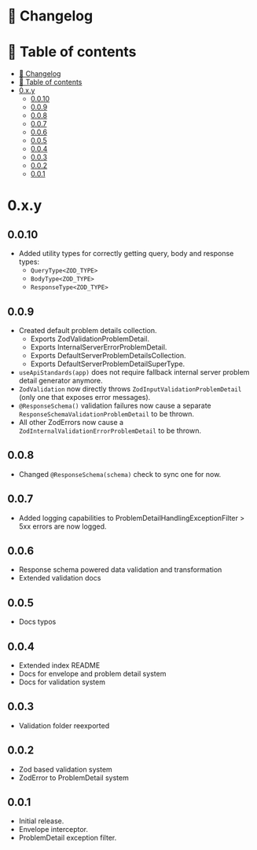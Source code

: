 # 📜 Changelog

# 📖 Table of contents

<!-- TOC -->
* [📜 Changelog](#-changelog)
* [📖 Table of contents](#-table-of-contents)
* [0.x.y](#0xy)
  * [0.0.10](#0010)
  * [0.0.9](#009)
  * [0.0.8](#008)
  * [0.0.7](#007)
  * [0.0.6](#006)
  * [0.0.5](#005)
  * [0.0.4](#004)
  * [0.0.3](#003)
  * [0.0.2](#002)
  * [0.0.1](#001)
<!-- TOC -->

# 0.x.y

## 0.0.10
- Added utility types for correctly getting query, body and response types:
  - `QueryType<ZOD_TYPE>`
  - `BodyType<ZOD_TYPE>`
  - `ResponseType<ZOD_TYPE>`

## 0.0.9
- Created default problem details collection.
  - Exports ZodValidationProblemDetail.
  - Exports InternalServerErrorProblemDetail.
  - Exports DefaultServerProblemDetailsCollection.
  - Exports DefaultServerProblemDetailSuperType.
- `useApiStandards(app)` does not require fallback internal server problem detail generator anymore.
- `ZodValidation` now directly throws `ZodInputValidationProblemDetail` (only one that exposes error messages).
- `@ResponseSchema()` validation failures now cause a separate `ResponseSchemaValidationProblemDetail` to be thrown.
- All other ZodErrors now cause a `ZodInternalValidationErrorProblemDetail` to be thrown.

## 0.0.8
- Changed `@ResponseSchema(schema)` check to sync one for now.

## 0.0.7
- Added logging capabilities to ProblemDetailHandlingExceptionFilter > 5xx errors are now logged.

## 0.0.6
- Response schema powered data validation and transformation
- Extended validation docs

## 0.0.5
- Docs typos

## 0.0.4
- Extended index README
- Docs for envelope and problem detail system 
- Docs for validation system

## 0.0.3
- Validation folder reexported

## 0.0.2
- Zod based validation system
- ZodError to ProblemDetail system

## 0.0.1
- Initial release.
- Envelope interceptor.
- ProblemDetail exception filter.